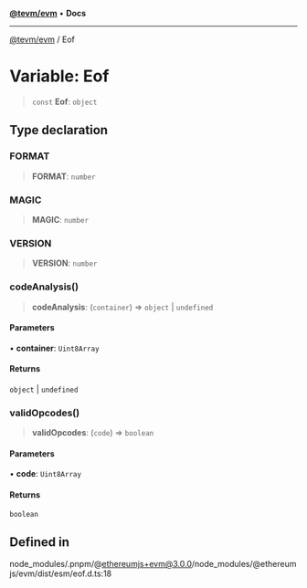 [**@tevm/evm**](../README.md) • **Docs**

***

[@tevm/evm](../globals.md) / Eof

# Variable: Eof

> `const` **Eof**: `object`

## Type declaration

### FORMAT

> **FORMAT**: `number`

### MAGIC

> **MAGIC**: `number`

### VERSION

> **VERSION**: `number`

### codeAnalysis()

> **codeAnalysis**: (`container`) => `object` \| `undefined`

#### Parameters

• **container**: `Uint8Array`

#### Returns

`object` \| `undefined`

### validOpcodes()

> **validOpcodes**: (`code`) => `boolean`

#### Parameters

• **code**: `Uint8Array`

#### Returns

`boolean`

## Defined in

node\_modules/.pnpm/@ethereumjs+evm@3.0.0/node\_modules/@ethereumjs/evm/dist/esm/eof.d.ts:18
